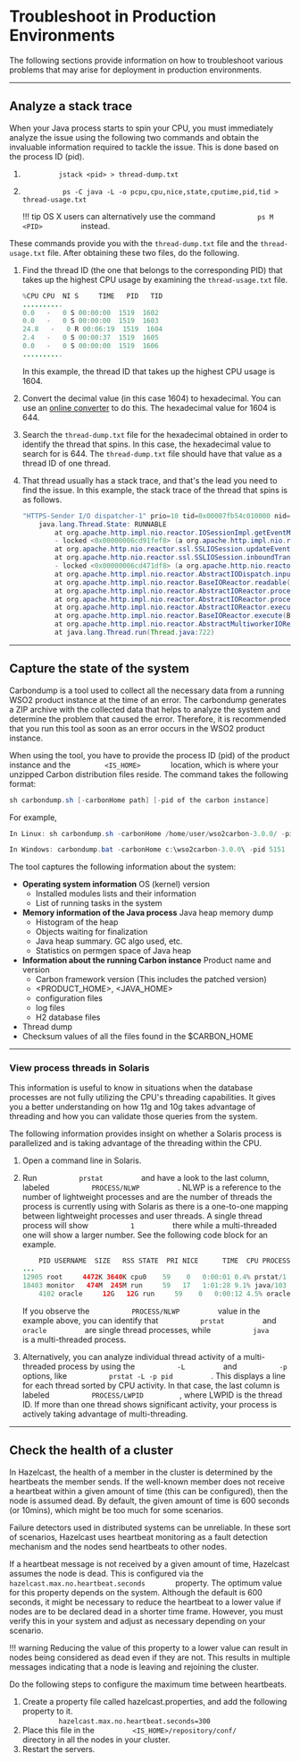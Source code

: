 # Troubleshoot in Production Environments

The following sections provide information on how to troubleshoot
various problems that may arise for deployment in production
environments.

---

## Analyze a stack trace

When your Java process starts to spin your CPU, you must immediately
analyze the issue using the following two commands and obtain the
invaluable information required to tackle the issue. This is done based
on the process ID (pid).

1.  `          jstack <pid> > thread-dump.txt         `
2.  `           ps -C java -L -o pcpu,cpu,nice,state,cputime,pid,tid > thread-usage.txt                     `

    !!! tip
        OS X users can alternatively use the command `           ps M <PID>          ` instead.
    

These commands provide you with the `thread-dump.txt` file and the
`thread-usage.txt` file. After obtaining these two files, do the
following.

1.  Find the thread ID (the one that belongs to the corresponding PID)
    that takes up the highest CPU usage by examining the `thread-usage.txt` file.

    ``` java
    %CPU CPU  NI S     TIME   PID   TID
    .......... 
    0.0   -   0 S 00:00:00  1519  1602
    0.0   -   0 S 00:00:00  1519  1603
    24.8   -   0 R 00:06:19  1519  1604
    2.4   -   0 S 00:00:37  1519  1605
    0.0   -   0 S 00:00:00  1519  1606
    ..........
    ```

    In this example, the thread ID that takes up the highest CPU usage
    is 1604.

2.  Convert the decimal value (in this case 1604) to hexadecimal. You
    can use an [online
    converter](http://easycalculation.com/decimal-converter.php) to do
    this. The hexadecimal value for 1604 is 644.
3.  Search the `thread-dump.txt` file for the hexadecimal obtained in
    order to identify the thread that spins. In this case, the
    hexadecimal value to search for is 644. The `thread-dump.txt` file
    should have that value as a thread ID of one thread.
4.  That thread usually has a stack trace, and that's the lead you need
    to find the issue. In this example, the stack trace of the thread
    that spins is as follows.

    ``` java
    "HTTPS-Sender I/O dispatcher-1" prio=10 tid=0x00007fb54c010000 nid=0x644 runnable [0x00007fb534e20000]
        java.lang.Thread.State: RUNNABLE
            at org.apache.http.impl.nio.reactor.IOSessionImpl.getEventMask(IOSessionImpl.java:139)
            - locked <0x00000006cd91fef8> (a org.apache.http.impl.nio.reactor.IOSessionImpl)
            at org.apache.http.nio.reactor.ssl.SSLIOSession.updateEventMask(SSLIOSession.java:300)
            at org.apache.http.nio.reactor.ssl.SSLIOSession.inboundTransport(SSLIOSession.java:402)
            - locked <0x00000006cd471df8> (a org.apache.http.nio.reactor.ssl.SSLIOSession)
            at org.apache.http.impl.nio.reactor.AbstractIODispatch.inputReady(AbstractIODispatch.java:121)
            at org.apache.http.impl.nio.reactor.BaseIOReactor.readable(BaseIOReactor.java:160)
            at org.apache.http.impl.nio.reactor.AbstractIOReactor.processEvent(AbstractIOReactor.java:342)
            at org.apache.http.impl.nio.reactor.AbstractIOReactor.processEvents(AbstractIOReactor.java:320)
            at org.apache.http.impl.nio.reactor.AbstractIOReactor.execute(AbstractIOReactor.java:280)
            at org.apache.http.impl.nio.reactor.BaseIOReactor.execute(BaseIOReactor.java:106)
            at org.apache.http.impl.nio.reactor.AbstractMultiworkerIOReactor$Worker.run(AbstractMultiworkerIOReactor.java:604)
            at java.lang.Thread.run(Thread.java:722)
    ```

---

## Capture the state of the system

Carbondump is a tool used to collect all the necessary data from a
running WSO2 product instance at the time of an error.
The carbondump generates a ZIP archive with the collected data that
helps to analyze the system and determine the problem that caused the
error. Therefore, it is recommended that you run this tool as soon as an
error occurs in the WSO2 product instance.

When using the tool, you have to provide the process ID (pid) of the
product instance and the `         <IS_HOME>        ` location,
which is where your unzipped Carbon distribution files reside. The
command takes the following format:

``` java
sh carbondump.sh [-carbonHome path] [-pid of the carbon instance]
```

For example,

``` java
In Linux: sh carbondump.sh -carbonHome /home/user/wso2carbon-3.0.0/ -pid 5151

In Windows: carbondump.bat -carbonHome c:\wso2carbon-3.0.0\ -pid 5151
```

The tool captures the following information about the system:

-   **Operating system information** OS (kernel) version
    -   Installed modules lists and their information
    -   List of running tasks in the system
-   **Memory information of the Java process** Java heap memory dump
    -   Histogram of the heap
    -   Objects waiting for finalization
    -   Java heap summary. GC algo used, etc.
    -   Statistics on permgen space of Java heap
-   **Information about the running Carbon instance** Product name and
    version
    -   Carbon framework version (This includes the patched version)
    -   <PRODUCT_HOME>, <JAVA_HOME>
    -   configuration files
    -   log files
    -   H2 database files
-   Thread dump
-   Checksum values of all the files found in the $CARBON\_HOME

---

### View process threads in Solaris

This information is useful to know in situations when the database
processes are not fully utilizing the CPU's threading capabilities. It
gives you a better understanding on how 11g and 10g takes advantage of
threading and how you can validate those queries from the system.

The following information provides insight on whether a Solaris process
is parallelized and is taking advantage of the threading within the CPU.

1.  Open a command line in Solaris.
2.  Run `           prstat          ` and have a look to the last
    column, labeled `           PROCESS/NLWP          ` . NLWP is a
    reference to the number of lightweight processes and are the number
    of threads the process is currently using with Solaris as there is a
    one-to-one mapping between lightweight processes and user threads. A
    single thread process will show `           1          ` there while
    a multi-threaded one will show a larger number. See the following
    code block for an example.  

    ``` java
        PID USERNAME  SIZE   RSS STATE  PRI NICE      TIME  CPU PROCESS/NLWP       
    ...
    12905 root     4472K 3640K cpu0    59    0   0:00:01 0.4% prstat/1
    18403 monitor   474M  245M run     59   17   1:01:28 9.1% java/103
        4102 oracle     12G   12G run     59    0   0:00:12 4.5% oracle/1
    ```

    If you observe the `           PROCESS/NLWP          ` value in the
    example above, you can identify that `           prstat          `
    and `           oracle          ` are single thread processes, while
    `           java          ` is a multi-threaded process.

3.  Alternatively, you can analyze individual thread activity of a
    multi-threaded process by using the `           -L          ` and
    `           -p          ` options, like
    `           prstat -L -p pid          ` . This displays a line for
    each thread sorted by CPU activity. In that case, the last column is
    labeled `           PROCESS/LWPID          `, where LWPID is the
    thread ID. If more than one thread shows significant activity, your
    process is actively taking advantage of multi-threading.

---

## Check the health of a cluster

In Hazelcast, the health of a member in the cluster is determined by the
heartbeats the member sends. If the well-known member does not receive a
heartbeat within a given amount of time (this can be configured), then
the node is assumed dead. By default, the given amount of time is 600
seconds (or 10mins), which might be too much for some scenarios.

Failure detectors used in distributed systems can be unreliable. In
these sort of scenarios, Hazelcast uses heartbeat monitoring as a fault
detection mechanism and the nodes send heartbeats to other nodes.

If a heartbeat message is not received by a given amount of time,
Hazelcast assumes the node is dead. This is configured via the
`         hazelcast.max.no.heartbeat.seconds        ` property. The
optimum value for this property depends on the system. Although the
default is 600 seconds, it might be necessary to reduce the heartbeat to
a lower value if nodes are to be declared dead in a shorter time frame.
However, you must verify this in your system and adjust as necessary
depending on your scenario.

!!! warning
    Reducing the value of this property to a lower value can
    result in nodes being considered as dead even if they are not. This
    results in multiple messages indicating that a node is leaving and
    rejoining the cluster.
    

Do the following steps to configure the maximum time between heartbeats.

1.  Create a property file called hazelcast.properties, and add the
    following property to it.  
    `          hazelcast.max.no.heartbeat.seconds=300         `
2.  Place this file in the
    `          <IS_HOME>/repository/conf/         ` directory in
    all the nodes in your cluster.
3.  Restart the servers.

  

